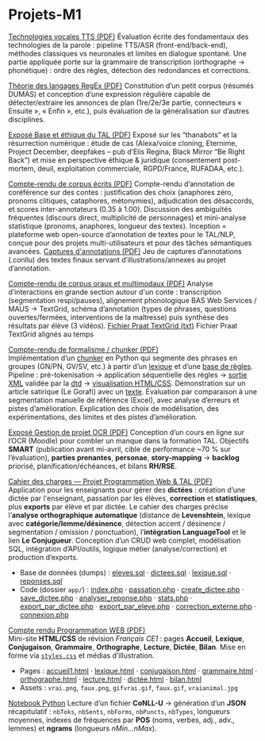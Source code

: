 # Projets-M1

[Technologies vocales TTS (PDF)](./technologies_vocales_examen_final_individuel.pdf) 
Évaluation écrite des fondamentaux des technologies de la parole : pipeline TTS/ASR (front-end/back-end), méthodes classiques vs neuronales et limites en dialogue spontané. Une partie appliquée porte sur la grammaire de transcription (orthographe → phonétique) : ordre des règles, détection des redondances et corrections.  

[Théorie des langages RegEx (PDF)](./théorie_des_langages_devoir_maison_individuel.pdf)
Constitution d’un petit corpus (résumés DUMAS) et conception d’une expression régulière capable de détecter/extraire les annonces de plan (1re/2e/3e partie, connecteurs « Ensuite », « Enfin », etc.), puis évaluation de la généralisation sur d’autres disciplines.

[Exposé Base et éthique du TAL (PDF)](./bases_ethique_TAL_Projet.pdf) Exposé sur les “thanabots” et la résurrection numérique : étude de cas (Alexa/voice cloning, Eternime, Project December, deepfakes – pub d’Elis Regina, Black Mirror “Be Right Back”) et mise en perspective éthique & juridique (consentement post-mortem, deuil, exploitation commerciale, RGPD/France, RUFADAA, etc.).  

[Compte-rendu de corpus écrits (PDF)](./corpus_ecrits_inception_projet.pdf)
Compte-rendu d’annotation de coréférence sur des contes : justification des choix (anaphores zéro, pronoms clitiques, cataphores, métonymies), adjudication des désaccords, et scores inter-annotateurs (0.35 à 1.00). Discussion des ambiguïtés fréquentes (discours direct, multiplicité de personnages) et mini-analyse statistique (pronoms, anaphores, longueur des textes). Inception = plateforme web open-source d’annotation de textes pour le TAL/NLP, conçue pour des projets multi-utilisateurs et pour des tâches sémantiques avancées.
[Captures d'annotations (PDF)](./captures_ecran_textes_finaux.pdf)
Jeu de captures d’annotations (.conllu) des textes finaux servant d’illustrations/annexes au projet d’annotation.

[Compte-rendu de corpus oraux et multimodaux (PDF)](./corpus_oraux_projet.pdf)
Analyse d’interactions en grande section autour d'un conte : transcription (segmentation respi/pauses), alignement phonologique BAS Web Services / MAUS → TextGrid, schéma d’annotation (types de phrases, questions ouvertes/fermées, interventions de la maîtresse) puis synthèse des résultats par élève (3 vidéos). 
[Fichier Praat TextGrid (txt)](./exemple_textgrid_praat_104C0005merged__2_.txt)
Fichier Praat TextGrid alignés au temps

[Compte-rendu de formalisme / chunker (PDF)](./compterendu_chunker_formalisme_individuel.pdf)  
Implémentation d’un [chunker](./chunker.py) en Python qui segmente des phrases en groupes (GN/PN, GV/SV, etc.) à partir d’un [lexique](./lexique.txt) et d’une [base de règles](./regles.txt). Pipeline : pré-tokenisation → application séquentielle des règles → [sortie XML](./sortie_chunker.xml) validée par la [dtd](./chunker.dtd) → [visualisation HTML/CSS](./chunking_live.html). Démonstration sur un article satirique (Le Gorafi) avec un [texte](./texte.txt). Évaluation par comparaison à une segmentation manuelle de référence (Excel), avec analyse d’erreurs et pistes d’amélioration. Explication des choix de modélisation, des expérimentations, des limites et des pistes d’amélioration.

[Exposé Gestion de projet OCR (PDF)](./gestiondeprojet_OCR.pdf)
Conception d’un cours en ligne sur l’OCR (Moodle) pour combler un manque dans la formation TAL. Objectifs **SMART** (publication avant mi-avril, cible de performance ~70 % sur l’évaluation), **parties prenantes**, **personae**, **story-mapping** → **backlog** priorisé, planification/échéances, et bilans **RH/RSE**.  

[Cahier des charges — Projet Programmation Web & TAL (PDF)](./Compte%20rendu%20.pdf)  
Application pour les enseignants pour gérer des **dictées** : création d’une dictée par l'enseignant, passation par les élèves, **correction** et **statistiques**, plus **exports** par élève et par dictée. Le cahier des charges précise l’**analyse orthographique automatique** (distance de **Levenshtein**, lexique avec **catégorie/lemme/désinence**, détection accent / désinence / segmentation / omission / ponctuation), l’**intégration LanguageTool** et le lien **Le Conjugueur**. Conception d’un CRUD web complet, modélisation SQL, intégration d’API/outils, logique métier (analyse/correction) et production d’exports.
- Base de données (dumps) : [eleves.sql](./eleves%20(1).sql) · [dictees.sql](./dictees%20(2).sql) · [lexique.sql](./lexique%20(2).sql) · [reponses.sql](./reponses%20(1).sql)  
- Code (dossier `app/`) : [index.php](./app/index.php) · [passation.php](./app/passation.php) · [create_dictee.php](./app/create_dictee.php) · [save_dictee.php](./app/save_dictee.php) · [analyser_reponse.php](./app/analyser_reponse.php) · [stats.php](./app/stats.php) · [export_par_dictee.php](./app/export_par_dictee.php) · [export_par_eleve.php](./app/export_par_eleve.php) · [correction_externe.php](./app/correction_externe.php) · [connexion.php](./app/connexion.php)

[Compte rendu Programmation WEB (PDF)](./TP/MarionLeteillier_ProgrammationWeb.pdf)  
Mini-site **HTML/CSS** de révision *Français CE1* : pages **Accueil**, **Lexique**, **Conjugaison**, **Grammaire**, **Orthographe**, **Lecture**, **Dictée**, **Bilan**. Mise en forme via [`styles.css`](./styles.css) et médias d’illustration.
- Pages : [accueil1.html](./accueil1.html) · [lexique.html](./lexique.html) · [conjugaison.html](./conjugaison.html) · [grammaire.html](./grammaire.html) · [orthographe.html](./orthographe.html) · [lecture.html](./lecture.html) · [dictée.html](./dictée.html) · [bilan.html](./bilan.html)  
- Assets : `vrai.png`, `faux.png`, `gifvrai.gif`, `faux.gif`, `vraianimal.jpg`

[Notebook Python](./Python%20Projet%201.ipynb)
Lecture d’un fichier **CoNLL-U** → génération d’un **JSON** récapitulatif : `nbToks`, `nbSents`, `nbForms`, `nbPuncts`, `nbTypes`, longueurs moyennes, indexes de fréquences par **POS** (noms, verbes, adj., adv., lemmes) et **ngrams** (longueurs *nMin…nMax*). 






